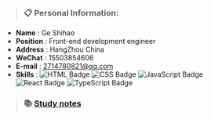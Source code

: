> ### :clipboard: Personal Information:

- **Name** : Ge Shihao
- **Position** : Front-end development engineer
- **Address** : HangZhou China
- **WeChat** : 15503854606
- **E-mail** : 2714780821@qq.com
- **Skills** : 
![HTML Badge](https://img.shields.io/badge/HTML-E34F26?logo=html5&logoColor=fff&style=flat)
![CSS Badge](https://img.shields.io/badge/CSS-1572B6?logo=css3&logoColor=fff&style=flat)
![JavaScript Badge](https://img.shields.io/badge/JavaScript-F7DF1E?logo=javascript&logoColor=000&style=flat)
![React Badge](https://img.shields.io/badge/React-blue?logo=react&logoColor=white&style=flat)
![TypeScript Badge](https://img.shields.io/badge/TypeScript-blue?logo=typescript&logoColor=fff&style=flat)

> ### :books: [Study notes](https://github.com/randomtc/study-notes)
